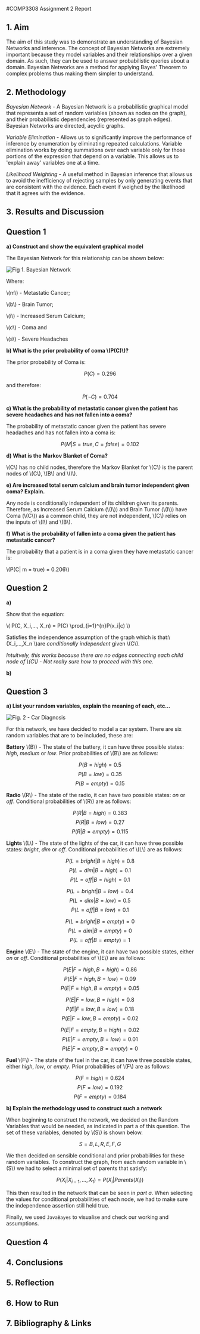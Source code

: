 #COMP3308 Assignment 2 Report

## 1. Aim

The aim of this study was to demonstrate an understanding of Bayesian Networks and inference. The concept of Bayesian Networks are extremely important because they model variables and their relationships over a given domain. As such, they can be used to answer probabilistic queries about a domain. Bayesian Networks are a method for applying Bayes' Theorem to complex problems thus making them simpler to understand.


## 2. Methodology
 *Bayesian Network* - A Bayesian Network is a probabilistic graphical model that represents a set of random variables (shown as nodes on the graph), and their probabilistic dependencies (represented as graph edges). Bayesian Networks are directed, acyclic graphs.

*Variable Elimination* - Allows us to significantly improve the performance of inference by enumeration by eliminating repeated calculations. Variable elimination works by doing summations over each variable only for those portions of the expression that depend on a variable. This allows us to 'explain away' variables one at a time.

*Likelihood Weighting* - A useful method in Bayesian inference that allows us to avoid the inefficiency of rejecting samples by only generating events that are consistent with the evidence. Each event if weighed by the likelihood that it agrees with the evidence.

## 3. Results and Discussion

## Question 1

**a) Construct and show the equivalent graphical model**

The Bayesian Network for this relationship can be shown below:

![Fig 1. Bayesian Network](comp_3308_2_diag_1.png)

Where:

\\(m\\) - Metastatic Cancer;

\\(b\\) - Brain Tumor;

\\(i\\) - Increased Serum Calcium;

\\(c\\) - Coma and

\\(s\\) - Severe Headaches

**b) What is the prior probability of coma \\(P(C)\\)?**

The prior probability of Coma is:

$$
P(C) = 0.296
$$

and therefore:

$$
P(\neg C) = 0.704
$$


**c) What is the probability of metastatic cancer given the patient has severe headaches and has not fallen into a coma?**

The probability of metastatic cancer given the patient has severe headaches and has not fallen into a coma is:

$$
P(M | S = true ,C = false) = 0.102
$$

**d) What is the Markov Blanket of Coma?**

\\(C\\) has no child nodes, therefore the Markov Blanket for \\(C\\) is the parent nodes of \\(C\\), \\(B\\) and \\(I\\).

**e) Are increased total serum calcium and brain tumor independent given coma? Explain.**

Any node is conditionally independent of its children given its parents. Therefore, as Increased Serum Calcium (\\(I\\)) and Brain Tumor (\\(I\\)) have Coma (\\(C\\)) as a common child, they are not independent, \\(C\\) relies on the inputs of \\(I\\) and \\(B\\).

**f) What is the probability of fallen into a coma given the patient has metastatic cancer?**

The probability that a patient is in a coma given they have metastatic cancer is:

\\(P(C| m = true) = 0.206\\)

## Question 2

**a)**

Show that the equation:

\\(
P(C, X_i,..., X_n) = P(C) \prod_{i=1}^{n}P(x_i|c)
\\)

Satisfies the independence assumption of the graph which is that:\\(X_i,...,X_n
\\)are *conditionally independent* given \\(C\\).

*Intuitvely, this works because there are no edges connecting each child node of \\(C\\) - Not really sure how to proceed with this one.*

**b)**

## Question 3

**a) List your random variables, explain the meaning of each, etc...**

![Fig. 2 - Car Diagnosis](comp_3308_2_diag2.png)

For this network, we have decided to model a car system. There are six random variables that are to be included, these are:

**Battery** \\(B\\) - The state of the battery, it can have three possible states: *high*, *medium* or *low*. Prior probabilities of \\(B\\) are as follows:

$$P(B = high) = 0.5$$
$$P(B = low) = 0.35$$
$$P(B = empty) = 0.15$$

**Radio** \\(R\\) - The state of the radio, it can have two possible states: *on* or *off*. Conditional probabilities of \\(R\\) are as follows:

$$P(R | B = high) = 0.383$$
$$P(R | B = low) = 0.27$$
$$P(R | B = empty) = 0.115$$

**Lights** \\(L\\) - The state of the lights of the car, it can have three possible states: *bright*, *dim* or *off*. Conditional probabilities of \\(L\\) are as follows:

$$P(L = bright | B = high) = 0.8$$
$$P(L = dim | B = high) = 0.1$$
$$P(L = off | B = high) = 0.1$$

$$P(L = bright | B = low) = 0.4$$
$$P(L = dim | B = low) = 0.5$$
$$P(L = off | B = low) = 0.1$$

$$P(L = bright | B = empty) = 0$$
$$P(L = dim | B = empty) = 0$$
$$P(L = off | B = empty) = 1$$

**Engine** \\(E\\) - The state of the engine, it can have two possible states, either *on* or *off*. Conditional probabilities of \\(E\\) are as follows:

$$P(E | F = high, B = high) = 0.86$$
$$P(E | F = high, B = low) = 0.09$$
$$P(E | F = high, B = empty) = 0.05$$

$$P(E | F = low, B = high) = 0.8$$
$$P(E | F = low, B = low) = 0.18$$
$$P(E | F = low, B = empty) = 0.02$$

$$P(E | F = empty, B = high) = 0.02$$
$$P(E | F = empty, B = low) = 0.01$$
$$P(E | F = empty, B = empty) = 0$$

**Fuel** \\(F\\) - The state of the fuel in the car, it can have three possible states, either *high*, *low*, or *empty*. Prior probabilities of \\(F\\) are as follows:

$$P(F = high) = 0.624$$
$$P(F = low) = 0.192$$
$$P(F = empty) = 0.184$$

**b) Explain the methodology used to construct such a network**

When beginning to construct the network, we decided on the Random Variables that would be needed, as indicated in part a of this question. The set of these variables, denoted by \\(S\\) is shown below.

$$
S = {B, L, R, E, F, G}
$$

We then decided on sensible conditional and prior probabilities for these random variables. To construct the graph, from each random variable in \\(S\\) we had to select a minimal set of parents that satisfy:

$$
P(X_i| X_{i-1},...,X_1) = P(X_i | Parents(X_i))
$$

This then resulted in the network that can be seen in *part a*. When selecting the values for conditional probabilities of each node, we had to make sure the independence assertion still held true.

Finally, we used `JavaBayes` to visualise and check our working and assumptions.

## Question 4

## 4. Conclusions

## 5. Reflection

## 6. How to Run

## 7. Bibliography & Links
